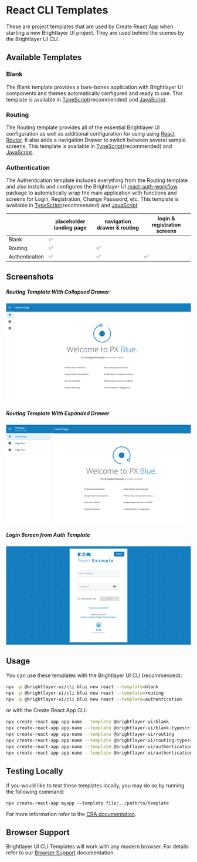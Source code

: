 # React CLI Templates

These are project templates that are used by Create React App when starting a new Brightlayer UI project. They are used behind the scenes by the Brightlayer UI CLI.

## Available Templates

### Blank
The Blank template provides a bare-bones application with Brightlayer UI components and themes automatically configured and ready to use. This template is available in [TypeScript](https://www.npmjs.com/package/@brightlayer-ui/cra-template-blank-typescript)(recommended) and [JavaScript](https://www.npmjs.com/package/@brightlayer-ui/cra-template-blank).

### Routing
The Routing template provides all of the essential Brightlayer UI configuration as well as additional configuration for using using [React Router](https://reactrouter.com/). It also adds a navigation Drawer to switch between several sample screens. This template is available in [TypeScript](https://www.npmjs.com/package/@brightlayer-ui/cra-template-routing-typescript)(recommended) and [JavaScript](https://www.npmjs.com/package/@brightlayer-ui/cra-template-routing).

### Authentication
The Authentication template includes everything from the Routing template and also installs and configures the Brightlayer UI [react-auth-workflow](https://www.npmjs.com/package/@brightlayer-ui/react-auth-workflow) package to automatically wrap the main application with functions and screens for Login, Registration, Change Password, etc. This template is available in [TypeScript](https://www.npmjs.com/package/@brightlayer-ui/cra-template-authentication-typescript)(recommended) and [JavaScript](https://www.npmjs.com/package/@brightlayer-ui/cra-template-authentication).

|                | placeholder landing page | navigation drawer & routing  | login & registration screens  |
| -------------- | -- | -- | -- |
| Blank          | ✅ |    |    |
| Routing        | ✅ | ✅ |    |
| Authentication | ✅ | ✅ | ✅ |


## Screenshots
##### Routing Template With Collapsed Drawer
![Routing Template With Collapsed Drawer](./images/routing.png)
##### Routing Template With Expanded Drawer
![Routing Template With Expanded Drawer](./images/routing-expanded.png)
##### Login Screen from Auth Template
![Authentication Template Login](./images/authentication.png)

## Usage
You can use these templates with the Brightlayer UI CLI (recommended):

```sh
npx -p @brightlayer-ui/cli blui new react --template=blank
npx -p @brightlayer-ui/cli blui new react --template=routing
npx -p @brightlayer-ui/cli blui new react --template=authentication
```

or with the Create React App CLI:

```sh
npx create-react-app app-name --template @brightlayer-ui/blank
npx create-react-app app-name --template @brightlayer-ui/blank-typescript
npx create-react-app app-name --template @brightlayer-ui/routing
npx create-react-app app-name --template @brightlayer-ui/routing-typescript
npx create-react-app app-name --template @brightlayer-ui/authentication
npx create-react-app app-name --template @brightlayer-ui/authentication-typescript
```

## Testing Locally
If you would like to test these templates locally, you may do so by running the following command:
```
npx create-react-app myapp --template file:../path/to/template
```
For more information refer to the [CRA documentation](https://create-react-app.dev/docs/custom-templates/).

## Browser Support

Brightlayer UI CLI Templates will work with any modern browser. For details refer to our [Browser Support](https://brightlayer-ui.github.io/development/frameworks-web/react#browser-support) documentation.